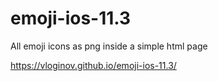 # emoji-ios-11.3
All emoji icons as png inside a simple html page

https://vloginov.github.io/emoji-ios-11.3/
